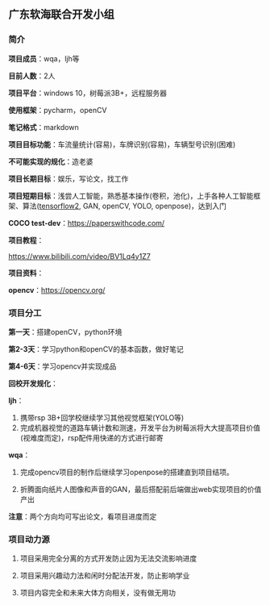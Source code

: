 ## 广东软海联合开发小组

### 简介

**项目成员**：wqa，ljh等

**目前人数**：2人

**项目平台**：windows 10，树莓派3B+，远程服务器

**使用框架**：pycharm，openCV

**笔记格式**：markdown

**项目目标功能**：车流量统计(容易)，车牌识别(容易)，车辆型号识别(困难)

**不可能实现的规化**：造老婆

**项目长期目标**：娱乐，写论文，找工作

**项目短期目标**：浅尝人工智能，熟悉基本操作(卷积，池化)，上手各种人工智能框架、算法([tensorflow2](****https://tensorflow.google.cn/****), GAN, openCV, YOLO, openpose)，达到入门

**COCO test-dev**：https://paperswithcode.com/

**项目教程**：

 https://www.bilibili.com/video/BV1Lq4y1Z7

**项目资料**：

**opencv**：https://opencv.org/

### 项目分工

**第一天**：搭建openCV，python环境

**第2-3天**：学习python和openCV的基本函数，做好笔记

**第4-6天**：学习opencv并实现成品

**回校开发规化**：

**ljh**：

1. 携带rsp 3B+回学校继续学习其他视觉框架(YOLO等)
2. 完成机器视觉的道路车辆计数和测速，开发平台为树莓派将大大提高项目价值(视难度而定)，rsp配件用快递的方式进行邮寄

**wqa**：

1. 完成opencv项目的制作后继续学习openpose的搭建直到项目结项。

2. 折腾面向纸片人图像和声音的GAN，最后搭配前后端做出web实现项目的价值产出

**注意**：两个方向均可写出论文，看项目进度而定

### 项目动力源

1. 项目采用完全分离的方式开发防止因为无法交流影响进度

2. 项目采用兴趣动力法和闲时分配法开发，防止影响学业
3. 项目内容完全和未来大体方向相关，没有做无用功